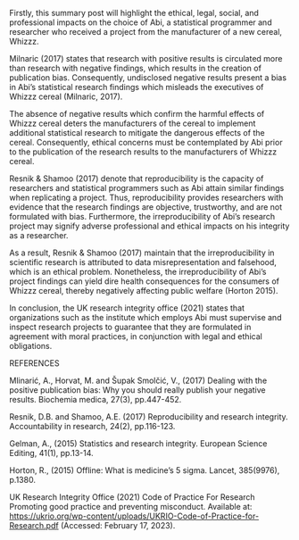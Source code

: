 
Firstly, this summary post will highlight the ethical, legal, social, and professional impacts on the choice of Abi, a statistical programmer and researcher who received a project from the manufacturer of a new cereal, Whizzz.  

Milnaric (2017) states that research with positive results is circulated more than research with negative findings, which results in the creation of publication bias.  Consequently, undisclosed negative results present a bias in Abi’s statistical research findings which misleads the executives of Whizzz cereal (Milnaric, 2017). 

The absence of negative results which confirm the harmful effects of Whizzz cereal deters the manufacturers of the cereal to implement additional statistical research to mitigate the dangerous effects of the cereal. Consequently, ethical concerns must be contemplated by Abi prior to the publication of the research results to the manufacturers of Whizzz cereal. 

Resnik & Shamoo (2017) denote that reproducibility is the capacity of researchers and statistical programmers such as Abi attain similar findings when replicating a project. Thus, reproducibility provides researchers with evidence that the research findings are objective, trustworthy, and are not formulated with bias. Furthermore, the irreproducibility of Abi’s research project may signify adverse professional and ethical impacts on his integrity as a researcher.

As a result, Resnik & Shamoo (2017) maintain that the irreproducibility in scientific research is attributed to data misrepresentation and falsehood, which is an ethical problem. Nonetheless, the irreproducibility of Abi’s project findings can yield dire health consequences for the consumers of Whizzz cereal, thereby negatively affecting public welfare (Horton 2015). 

In conclusion, the UK research integrity office (2021) states that organizations such as the institute which employs Abi must supervise and inspect research projects to guarantee that they are formulated in agreement with moral practices, in conjunction with legal and ethical obligations.  

REFERENCES 


Mlinarić, A., Horvat, M. and Šupak Smolčić, V., (2017) Dealing with the positive publication bias: Why you should really publish your negative results. Biochemia medica, 27(3), pp.447-452.

Resnik, D.B. and Shamoo, A.E. (2017) Reproducibility and research integrity. Accountability in research, 24(2), pp.116-123.

Gelman, A., (2015) Statistics and research integrity. European Science Editing, 41(1), pp.13-14.

Horton, R., (2015) Offline: What is medicine’s 5 sigma. Lancet, 385(9976), p.1380.

UK Research Integrity Office (2021) Code of Practice For Research Promoting good practice and preventing misconduct. Available at: https://ukrio.org/wp-content/uploads/UKRIO-Code-of-Practice-for-Research.pdf (Accessed: February 17, 2023). 

